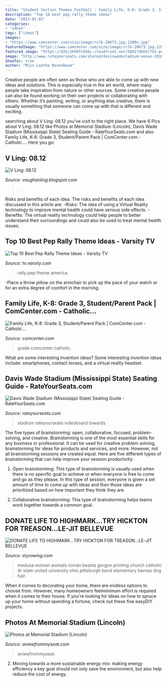 ```yaml
---
title: "Student Section Themes Football : Family Life, K-8: Grade 3, Student/parent Pack"
description: "Top 10 best pep rally theme ideas"
date: "2023-01-03"
categories:
- "ideas"
tags: ["ideas"]
images:
- "https://www.comcenter.com/size/image/rclb-20673.jpg.1200x.jpg"
featuredImage: "https://www.comcenter.com/size/image/rclb-20673.jpg.1200x.jpg"
featured_image: "https://d2hj1hh0fn56bc.cloudfront.net/5b917dbb5c7b5.png?width=680"
image: "http://www.rateyourseats.com/shared/daviswadestadium-venue-20160725_9529.jpg"
ShowToc: true
author: "Miss Leatha Rosenbaum"
---
```



Creative people are often seen as those who are able to come up with new ideas and solutions. This is especially true in the art world, where many people take inspiration from nature or other sources. Some creative people can also be found working on their own projects or collaborating with others. Whether it’s painting, writing, or anything else creative, there is usually something that someone can come up with that is different and exciting.

	

		
searching about V Ling: 08.12 you've visit to the right place. We have 6 Pics about V Ling: 08.12 like Photos at Memorial Stadium (Lincoln), Davis Wade Stadium (Mississippi State) Seating Guide - RateYourSeats.com and also Family Life, K-8: Grade 3, Student/Parent Pack | ComCenter.com - Catholic…. Here you go:
		
    
## V Ling: 08.12

<img loading=lazy src="http://2.bp.blogspot.com/-WUR0CFHiBPs/UD3LaDYG4SI/AAAAAAAAGWo/yUv14dP4jO0/s320/FXMech8b.jpg" onerror="this.onerror=null;this.src='https://tse4.mm.bing.net/th?id=OIP.XbAH0jjiv9ms9cFcgz42hwAAAA&amp;pid=15.1';" alt="V Ling: 08.12">

_Source: vaughanling.blogspot.com_

>. 

	

Risks and benefits of each idea.
The risks and benefits of each idea discussed in this article are: 
-Risks: The idea of using a Virtual Reality technology to improve mental health could have serious side effects.
-Benefits: The virtual reality technology could help people to better understand their surroundings and could also be used to treat mental health issues.

    
## Top 10 Best Pep Rally Theme Ideas - Varsity TV

<img loading=lazy src="https://d2hj1hh0fn56bc.cloudfront.net/5b917dbb5c7b5.png?width=680" onerror="this.onerror=null;this.src='https://tse4.mm.bing.net/th?id=OIP.vUHIu4GOKcDrXDcLiCFUUwHaEJ&amp;pid=15.1';" alt="Top 10 Best Pep Rally Theme Ideas - Varsity TV">

_Source: tv.varsity.com_

>rally pep theme america. 

	

-Place a throw pillow on the armchair to pick up the pace of your watch or for an extra degree of comfort in the morning.

    
## Family Life, K-8: Grade 3, Student/Parent Pack | ComCenter.com - Catholic…

<img loading=lazy src="https://www.comcenter.com/size/image/rclb-20673.jpg.1200x.jpg" onerror="this.onerror=null;this.src='https://tse2.mm.bing.net/th?id=OIP.8Ni60FW3cyhpV3ClgIilngHaKK&amp;pid=15.1';" alt="Family Life, K-8: Grade 3, Student/Parent Pack | ComCenter.com - Catholic…">

_Source: comcenter.com_

>grade comcenter catholic. 

	

What are some interesting invention ideas?
Some interesting invention ideas include: smartphones, contact lenses, and a virtual reality headset.

    
## Davis Wade Stadium (Mississippi State) Seating Guide - RateYourSeats.com

<img loading=lazy src="http://www.rateyourseats.com/shared/daviswadestadium-venue-20160725_9529.jpg" onerror="this.onerror=null;this.src='https://tse3.mm.bing.net/th?id=OIP.KMiWKPh3T4owc35SgC5wZQHaEK&amp;pid=15.1';" alt="Davis Wade Stadium (Mississippi State) Seating Guide - RateYourSeats.com">

_Source: rateyourseats.com_

>stadium rateyourseats videoboard towards. 

	

The five types of brainstorming: open, collaborative, focused, problem-solving, and creative.
Brainstorming is one of the most essential skills for any business or professional. It can be used for creative problem solving, brainstorming for ideas for products and services, and more. However, not all brainstorming sessions are created equal. Here are five different types of brainstorming that can help improve your session productivity: 
1. Open brainstorming: This type of brainstorming is usually used when there is no specific goal to achieve or when everyone is free to come and go as they please. In this type of session, everyone is given a set amount of time to come up with ideas and then those ideas are prioritized based on how important they think they are.

2. Collaborative brainstorming: This type of brainstorming helps teams work together towards a common goal.

    
## DONATE LIFE TO HIGHMARK...TRY HICKTON FOR TREASON...LE-JIT BELLEVUE

<img loading=lazy src="http://styrowing.com/images/medusa.png" onerror="this.onerror=null;this.src='https://tse1.mm.bing.net/th?id=OIP.sBBpSrIbZh31W_2aXbea7wAAAA&amp;pid=15.1';" alt="DONATE LIFE TO HIGHMARK...TRY HICKTON FOR TREASON...LE-JIT BELLEVUE">

_Source: styrowing.com_

>medusa woman animals roman beasts gorgon printing church catholic dr state united university ohio pittsburgh bend elementary barnes dog hair. 

	

When it comes to decorating your home, there are endless options to choose from. However, many homeowners feelminimum effort is required when it comes to their house. If you're looking for ideas on how to spruce up your home without spending a fortune, check out these five easyDIY projects.

    
## Photos At Memorial Stadium (Lincoln)

<img loading=lazy src="https://aviewfrommyseat.com/wallpaper/anonymous-20210521120834.jpg" onerror="this.onerror=null;this.src='https://tse3.mm.bing.net/th?id=OIP.cGXDWWXeI-9OibS3QUdfFAHaFj&amp;pid=15.1';" alt="Photos at Memorial Stadium (Lincoln)">

_Source: aviewfrommyseat.com_

>aviewfrommyseat. 

	

2. Moving towards a more sustainable energy mix: making energy efficiency a key goal should not only save the environment, but also help reduce the cost of energy.

